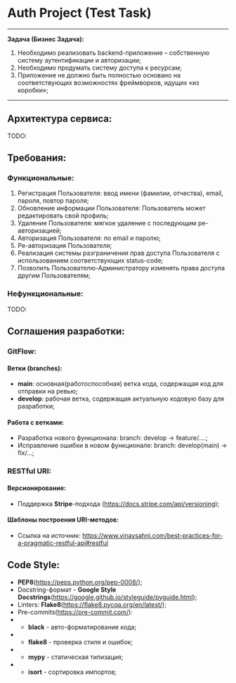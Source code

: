 # Auth Project (Test Task)

* * *

**Задача (Бизнес Задача):**
1. Необходимо реализовать backend-приложение – собственную систему аутентификации и авторизации;
2. Необходимо продумать систему доступа к ресурсам;
3. Приложение не должно быть полностью основано на соответствующих возможностях фреймворков, идущих «из коробки»;

* * *


## Архитектура сервиса:
TODO:


## Требования:
### Функциональные:
1. Регистрация Пользователя: ввод имени (фамилии, отчества), email, пароля, повтор пароля;
2. Обновление информации Пользователя: Пользователь может редактировать свой профиль;
3. Удаление Пользователя: мягкое удаление с последующим ре-авторизацией;
4. Авторизация Пользователя: по email и паролю;
5. Ре-авторизация Пользователя;
6. Реализация системы разграничения прав доступа Пользователя с использованием соответствующих status-code;
7. Позволить Пользователю-Администратору изменять права доступа другим Пользователям;

### Нефункциональные:
TODO:


## Соглашения разработки:
### GitFlow:
#### Ветки (branches):
- **main**: основная(работоспособная) ветка кода, содержащая код для отправки на ревью;
- **develop**: рабочая ветка, содержащая актуальную кодовую базу для разработки;

#### Работа с ветками:
- Разработка нового функционала: branch: develop -> feature/....;
- Исправление ошибки в новом функционале: branch: develop(main) -> fix/...;

### RESTful URI:
#### Версионирование:
- Поддержка **Stripe**-подхода (https://docs.stripe.com/api/versioning);

#### Шаблоны построения URI-методов:
- Ссылка на источник: https://www.vinaysahni.com/best-practices-for-a-pragmatic-restful-api#restful


## Code Style:
- **PEP8**(https://peps.python.org/pep-0008/);
- Docstring-формат - **Google Style Docstrings**(https://google.github.io/styleguide/pyguide.html);
- Linters: **Flake8**(https://flake8.pycqa.org/en/latest/);
- Pre-commits(https://pre-commit.com/):
- - **black** - авто-форматирование кода;
- - **flake8** - проверка стиля и ошибок;
- - **mypy** - статическая типизация;
- - **isort** - сортировка импортов;
